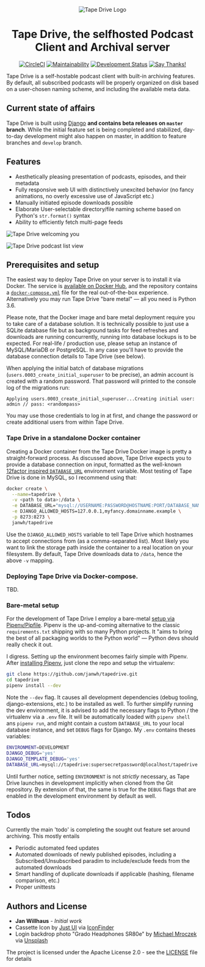 
<div align="center">
<img src="assets/img/icon@2x.png" alt="Tape Drive Logo" />
<h1>Tape Drive, the selfhosted Podcast Client and Archival server</h1>

[![CircleCI](https://img.shields.io/circleci/project/github/janw/tapedrive.svg)](https://circleci.com/gh/janw/tapedrive/tree/master)
[![Maintainability](https://img.shields.io/codeclimate/maintainability/janw/tapedrive.svg)](https://codeclimate.com/github/janw/tapedrive)
[![Development Status](https://img.shields.io/badge/status-beta-yellow.svg)](https:///github.com/janw/tapedrive/issues)
[![Say Thanks!](https://img.shields.io/badge/Say%20Thanks-!-1EAEDB.svg)](https://saythanks.io/to/janwh)

</div>

Tape Drive is a self-hostable podcast client with built-in archiving features. By default, all subscribed podcasts will be properly organized on disk based on a user-chosen naming scheme, and including the available meta data.

## Current state of affairs

Tape Drive is built using [Django](https://djangoproject.com) **and contains beta releases on `master` branch**. While the initial feature set is being completed and stabilized, day-to-day development might also happen on master, in addition to feature branches and `develop` branch.


## Features

* Aesthetically pleasing presentation of podcasts, episodes, and their metadata
* Fully responsive web UI with distinctively unexcited behavior (no fancy animations, no overly excessive use of JavaScript etc.)
* Manually initiated episode downloads possible
* Elaborate User-selectable directory/file naming scheme based on Python's `str.format()` syntax
* Ability to efficiently fetch multi-page feeds

![Tape Drive welcoming you](assets/img/screenshots/welcome.png)

![Tape Drive podcast list view](assets/img/screenshots/podcasts-list.png)

## Prerequisites and setup

The easiest way to deploy Tape Drive on your server is to install it via Docker. The service is [available on Docker Hub](https://hub.docker.com/r/janwh/tapedrive/), and the repository contains a [`docker-compose.yml`](docker-compose.yml) file for the real out-of-the-box experience. Alternatively you may run Tape Drive "bare metal" — all you need is Python 3.6.

Please note, that the Docker image and bare metal deployment require you to take care of a database solution. It is technically possible to just use a SQLite database file but as background tasks for feed refreshes and downloads are running concurrently, running into database lockups is to be expected. For real-life / production use, please setup an instance of MySQL/MariaDB or PostgreSQL. In any case you'll have to provide the database connection details to Tape Drive (see below).

When applying the initial batch of database migrations (`users.0003_create_initial_superuser` to be precise), an admin account is created with a random password. That password will printed to the console log of the migrations run:

```
Applying users.0003_create_initial_superuser...Creating initial user: admin // pass: <randompass>
```

You may use those credentials to log in at first, and change the password or create additional users from within Tape Drive.

### Tape Drive in a standalone Docker container

Creating a Docker container from the Tape Drive Docker image is pretty a straight-forward process. As discussed above, Tape Drive expects you to provide a database connection on input, formatted as the well-known [12factor inspired `DATABASE_URL`](https://github.com/kennethreitz/dj-database-url#url-schema) environment variable. Most testing of Tape Drive is done in MySQL, so I recommend using that:

```bash
docker create \
  --name=tapedrive \
  -v <path to data>:/data \
  -e DATABASE_URL="mysql://USERNAME:PASSWORD@HOSTNAME:PORT/DATABASE_NAME" \
  -e DJANGO_ALLOWED_HOSTS=127.0.0.1,myfancy.domainname.example \
  -p 8273:8273 \
  janwh/tapedrive
```

Use the `DJANGO_ALLOWED_HOSTS` variable to tell Tape Drive which hostnames to accept connections from (as a comma-separated list). Most likely you want to link the storage path inside the container to a real location on your filesystem. By default, Tape Drive downloads data to `/data`, hence the above `-v` mapping.

### Deploying Tape Drive via Docker-compose.

TBD.

### Bare-metal setup

For the development of Tape Drive I employ a bare-metal [setup via Pipenv/Pipfile](https://docs.pipenv.org). Pipenv is the up-and-coming alternative to the classic `requirements.txt` shipping with so many Python projects. It "aims to bring the best of all packaging worlds to the Python world" — Python devs should really check it out.

I digress. Setting up the environment becomes fairly simple with Pipenv. After [installing Pipenv](https://docs.pipenv.org/install/#installing-pipenv), just clone the repo and setup the virtualenv:

```bash
git clone https://github.com/janwh/tapedrive.git
cd tapedrive
pipenv install --dev
```

Note the `--dev` flag. It causes all development dependencies (debug tooling, django-extensions, etc.) to be installed as well. To further simplify running the dev environment, it is advised to add the necessary flags to Python / the virtualenv via a `.env` file. It will be automatically loaded with `pipenv shell` ans `pipenv run`, and might contain a custom `DATABASE_URL` to your local database instance, and set `DEBUG` flags for Django. My `.env` contains theses variables:

```bash
ENVIRONMENT=DEVELOPMENT
DJANGO_DEBUG='yes'
DJANGO_TEMPLATE_DEBUG='yes'
DATABASE_URL=mysql://tapedrive:supersecretpassword@localhost/tapedrive
```

Until further notice, setting `ENVIRONMENT` is not *strictly* necessary, as Tape Drive launches in development implicitly when cloned from the Git repository. By extension of that, the same is true for the `DEBUG` flags that are enabled in the development environment by default as well.

## Todos

Currently the main 'todo' is completing the sought out feature set around archiving. This mostly entails

* Periodic automated feed updates
* Automated downloads of newly published episodes, including a Subscribed/Unsubscribed paradim to include/exclude feeds from the automated downloads
* Smart handling of duplicate downloads if applicable (hashing, filename comparison, etc.)
* Proper unittests


## Authors and License

* **Jan Willhaus** - *Initial work*
* Cassette Icon by [Just UI](https://www.behance.net/Just_UI) via [IconFinder](https://www.iconfinder.com/icons/669942/audio_cassette_multimedia_music_icon)
* Login backdrop photo "Grado Headphones SR80e" by [Michael Mroczek](https://michaelmroczek.com/?utm_medium=referral&utm_source=unsplash) via [Unsplash](https://unsplash.com/@michaelmroczek?utm_source=unsplash&utm_medium=referral&utm_content=creditCopyText)

The project is licensed under the Apache License 2.0 - see the [LICENSE](LICENSE) file for details
